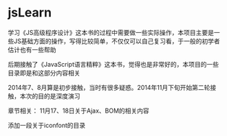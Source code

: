 jsLearn
=======
学习《JS高级程序设计》这本书的过程中需要做一些实际操作，本项目主要是一些JS基础方面的操作，写得比较简单，不仅仅可以自己复习看，于一般的初学者估计也有一些帮助

后期接触了《JavaScript语言精粹》这本书，觉得也是非常好的，本项目的一些目录即是和这部分内容相关

2014年7、8月算是初步接触，当时有很多疑惑。2014年11月下旬开始第二轮接触，本次的目的是深度演习

章节相关：
11月17、18日关于Ajax、BOM的相关内容


添加一段关于iconfont的目录
